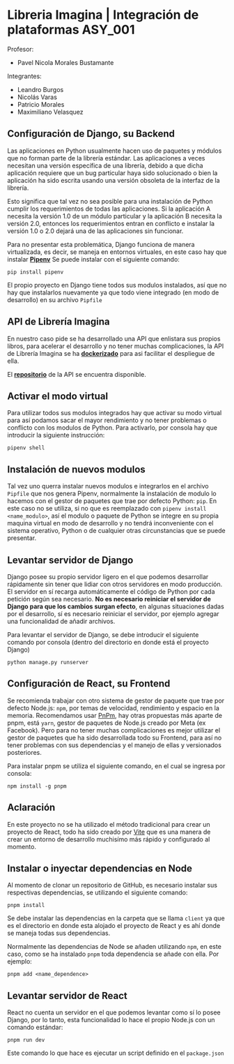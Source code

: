 # Libreria Imagina | Integración de plataformas ASY_001
<p class='center'>
  Profesor:
  <ul>
    <li>
      Pavel Nicola Morales Bustamante
    </li>
  </ul>
</p>
<p class='center'>
  Integrantes:
  <ul>
    <li>Leandro Burgos</li>
    <li>Nicolás Varas</li>
    <li>Patricio Morales</li>
    <li>Maximiliano Velasquez</li>
  </ul>
</p>

## Configuración de Django, su Backend 

Las aplicaciones en Python usualmente hacen uso de paquetes y módulos que no forman parte de la librería estándar. Las aplicaciones a veces necesitan una versión específica de una librería, debido a que dicha aplicación requiere que un bug particular haya sido solucionado o bien la aplicación ha sido escrita usando una versión obsoleta de la interfaz de la librería.

Esto significa que tal vez no sea posible para una instalación de Python cumplir los requerimientos de todas las aplicaciones. Si la aplicación A necesita la versión 1.0 de un módulo particular y la aplicación B necesita la versión 2.0, entonces los requerimientos entran en conflicto e instalar la versión 1.0 o 2.0 dejará una de las aplicaciones sin funcionar.

Para no presentar esta problemática, Django funciona de manera virtualizada, es decir, se maneja en entornos virtuales, en este caso hay que instalar **[Pipenv](https://pipenv-es.readthedocs.io/es/latest/index.html)**
Se puede instalar con el siguiente comando:

```
pip install pipenv
```

El propio proyecto en Django tiene todos sus modulos instalados, así que no hay que instalarlos nuevamente ya que todo viene integrado (en modo de desarrollo) en su archivo
``Pipfile``

## API de Librería Imagina

En nuestro caso pide se ha desarrollado una API que enlistara sus propios libros, para acelerar el desarrollo y no tener muchas complicaciones, la API de Librería Imagina se ha **[dockerizado](https://www.docker.com/)** para asi facilitar el despliegue de ella.

El **[repositorio](https://github.com/lennardscript/api-alphilia)** de la API se encuentra disponible.

## Activar el modo virtual

Para utilizar todos sus modulos integrados hay que activar su modo virtual para así podamos sacar el mayor rendimiento y no tener problemas o conflicto con los modulos
de Python. Para activarlo, por consola hay que introducir la siguiente instrucción:

```
pipenv shell
```

## Instalación de nuevos modulos

Tal vez uno querra instalar nuevos modulos e integrarlos en el archivo ``Pipfile`` que nos genera Pipenv, normalmente la instalación de modulo lo hacemos con el 
gestor de paquetes que trae por defecto Python: ``pip``. En este caso no se utiliza, si no que es reemplazado con ``pipenv install <name_modulo>``, así el modulo o paquete de Python se integre en su propia maquina virtual en modo de desarrollo y no tendrá inconveniente con el sistema operativo, Python o de cualquier otras circunstancias que se puede presentar.

## Levantar servidor de Django

Django posee su propio servidor ligero en el que podemos desarrollar rápidamente sin tener que lidiar con otros servidores en modo producción. El servidor en sí
recarga automáticamente el código de Python por cada petición según sea necesario. **No es necesario reiniciar el servidor de Django para que los cambios surgan
efecto**, en algunas situaciones dadas por el desarrollo, sí es necesario reiniciar el servidor, por ejemplo agregar una funcionalidad de añadir archivos.

Para levantar el servidor de Django, se debe introducir el siguiente comando por consola (dentro del directorio en donde está el proyecto Django)

```
python manage.py runserver
```

## Configuración de React, su Frontend

Se recomienda trabajar con otro sistema de gestor de paquete que trae por defecto Node.js: ``npm``, por temas de velocidad, rendimiento y espacio en la memoria. 
Recomendamos usar [PnPm](https://pnpm.io/es/), hay otras propuestas más aparte de pnpm, está ``yarn``, gestor de paquetes de Node.js creado por Meta (ex Facebook). 
Pero para no tener muchas complicaciones es mejor utilizar el gestor de paquetes que ha sido desarrollada todo su Frontend, para así no tener problemas con 
sus dependencias y el manejo de ellas y versionados posteriores.

Para instalar pnpm se utiliza el siguiente comando, en el cual se ingresa por consola:

```
npm install -g pnpm
```

## Aclaración

En este proyecto no se ha utilizado el método tradicional para crear un proyecto de React, todo ha sido creado por [Vite](https://vitejs.dev/) que es una manera
de crear un entorno de desarrollo muchisímo más rápido y configurado al momento.

## Instalar o inyectar dependencias en Node

Al momento de clonar un repositorio de GitHub, es necesario instalar sus respectivas dependencias, se utilizando el siguiente comando:

```
pnpm install
```

Se debe instalar las dependencias en la carpeta que se llama ``client`` ya que es el directorio en donde esta alojado el proyecto de React y es ahí donde se maneja
todas sus dependencias.

Normalmente las dependencias de Node se añaden utilizando ``npm``, en este caso, como se ha instalado ``pnpm`` toda dependencia se añade con ella. Por ejemplo:

```
pnpm add <name_dependence>
```

## Levantar servidor de React

React no cuenta un servidor en el que podemos levantar como sí lo posee Django, por lo tanto, esta funcionalidad lo hace el propio Node.js con un comando estándar:

```
pnpm run dev
```

Este comando lo que hace es ejecutar un script definido en el ``package.json``
